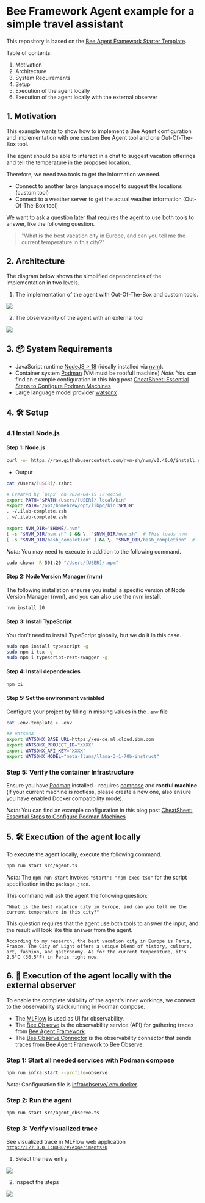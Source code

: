 # Bee Framework Agent example for a simple travel assistant

This repository is based on the [Bee Agent Framework Starter Template](https://github.com/i-am-bee/bee-agent-framework).

Table of contents:

1. Motivation
2. Architecture
3. System Requirements
4. Setup
5. Execution of the agent locally
6. Execution of the agent locally with the external observer

## 1. Motivation

This example wants to show how to implement a Bee Agent configuration and implementation with one custom Bee Agent tool and one Out-Of-The-Box tool.

The agent should be able to interact in a chat to suggest vacation offerings and tell the temperature in the proposed location.

Therefore, we need two tools to get the information we need.

* Connect to another large language model to suggest the locations (custom tool)
* Connect to a weather server to get the actual weather information (Out-Of-The-Box tool)

We want to ask a question later that requires the agent to use both tools to answer, like the following question.

> "What is the best vacation city in Europe, and can you tell me the current temperature in this city?"


## 2. Architecture

The diagram below shows the simplified dependencies of the implementation in two levels.

1. The implementation of the agent with Out-Of-The-Box and custom tools.

![](/agents/beeframework/watsonx-simple-travel-agent/images/architectue.drawio.png)

2. The observability of the agent with an external tool

![](/agents/beeframework/watsonx-simple-travel-agent/images/architectue-observe.drawio.png)

## 3.  📦 System Requirements

- JavaScript runtime [NodeJS > 18](https://nodejs.org/) (ideally installed via [nvm](https://github.com/nvm-sh/nvm)).
- Container system [Podman](https://podman.io/) (VM must be rootfull machine)
  _Note:_ You can find an example configuration in this blog post [CheatSheet: Essential Steps to Configure Podman Machines](https://suedbroecker.net/2024/11/08/cheetsheet-essential-steps-to-configure-podman-machines/)
- Large language model provider [watsonx](https://www.ibm.com/watsonx)

## 4. 🛠️ Setup

### 4.1 Install Node.js

#### Step 1: Node.js

```sh
curl -o- https://raw.githubusercontent.com/nvm-sh/nvm/v0.40.0/install.sh | bash
```

* Output

```sh
cat /Users/[USER]/.zshrc
```

```sh
# Created by `pipx` on 2024-04-15 12:44:54
export PATH="$PATH:/Users/[USER]/.local/bin"
export PATH="/opt/homebrew/opt/libpq/bin:$PATH"
. ~/.ilab-complete.zsh
. ~/.ilab-complete.zsh
​
export NVM_DIR="$HOME/.nvm"
[ -s "$NVM_DIR/nvm.sh" ] && \. "$NVM_DIR/nvm.sh"  # This loads nvm
[ -s "$NVM_DIR/bash_completion" ] && \. "$NVM_DIR/bash_completion"  # This loads nvm bash_completion
```

_Note:_ You may need to execute in addition to the following command.

```sh
cudo chown -R 501:20 "/Users/[USER]/.npm"
```

#### Step 2: Node Version Manager (nvm)

The following installation ensures you install a specific version of Node Version Manager (nvm), and you can also use the nvm install.

```sh
nvm install 20
```

#### Step 3: Install TypeScript

You don't need to install TypeScript globally, but we do it in this case.

```sh
sudo npm install typescript -g
sudo npm i tsx -g
sudo npm i typescript-rest-swagger -g
```

#### Step 4: Install dependencies

```sh
npm ci
```

#### Step 5: Set the environment variabled

Configure your project by filling in missing values in the `.env` file

```sh
cat .env.template > .env
```

```sh
## WatsonX
export WATSONX_BASE_URL=https://eu-de.ml.cloud.ibm.com
export WATSONX_PROJECT_ID="XXXX"
export WATSONX_API_KEY="XXXX"
export WATSONX_MODEL="meta-llama/llama-3-1-70b-instruct"
```

### Step 5: Verify the container Infrastructure

Ensure you have [Podman](https://podman.io/) installed - requires [compose](https://podman-desktop.io/docs/compose/setting-up-compose) and **rootful machine** (if your current machine is rootless, please create a new one, also ensure you have enabled Docker compatibility mode).

_Note:_ You can find an example configuration in this blog post [CheatSheet: Essential Steps to Configure Podman Machines](https://suedbroecker.net/2024/11/08/cheetsheet-essential-steps-to-configure-podman-machines/)


## 5. 🛠️ Execution of the agent locally

To execute the agent locally, execute the following command.

```sh
npm run start src/agent.ts
```

_Note:_ The `npm run start` invokes  `"start": "npm exec tsx"` for the script specification in the `package.json`.

This command will ask the agent the following question:

```text
"What is the best vacation city in Europe, and can you tell me the current temperature in this city?"
```

This question requires that the agent use both tools to answer the input, and the result will look like this answer from the agent.

```text
According to my research, the best vacation city in Europe is Paris, France. The City of Light offers a unique blend of history, culture, art, fashion, and gastronomy. As for the current temperature, it's 2.5°C (36.5°F) in Paris right now.
```

## 6. 🔎 Execution of the agent locally with the external observer

To enable the complete visibility of the agent's inner workings, we connect to the observability stack running in Podman compose.

- The [MLFlow](https://mlflow.org/) is used as UI for observability.
- The [Bee Observe](https://github.com/i-am-bee/bee-observe) is the observability service (API) for gathering traces from [Bee Agent Framework](https://github.com/i-am-bee/bee-agent-framework).
- The [Bee Observe Connector](https://github.com/i-am-bee/bee-observe-connector) is the observability connector that sends traces from [Bee Agent Framework](https://github.com/i-am-bee/bee-agent-framework) to [Bee Observe](https://github.com/i-am-bee/bee-observe).

### Step 1: Start all needed services with Podman compose

```sh
npm run infra:start --profile=observe
```

_Note:_ Configuration file is [infra/observe/.env.docker](./infra/observe/.env.docker).

### Step 2: Run the agent

```sh
npm run start src/agent_observe.ts
```

### Step 3: Verify visualized trace

See visualized trace in MLFlow web application [`http://127.0.0.1:8080/#/experiments/0`](http://localhost:8080/#/experiments/0)

1. Select the new entry

![](/agents/beeframework/watsonx-simple-travel-agent/images/oberve-01.png)

2. Inspect the steps

![](/agents/beeframework/watsonx-simple-travel-agent/images/oberve-02.png)